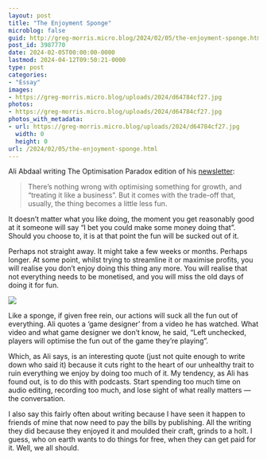 ```yaml
---
layout: post
title: "The Enjoyment Sponge"
microblog: false
guid: http://greg-morris.micro.blog/2024/02/05/the-enjoyment-sponge.html
post_id: 3987770
date: 2024-02-05T00:00:00-0000
lastmod: 2024-04-12T09:50:21-0000
type: post
categories:
- "Essay"
images:
- https://greg-morris.micro.blog/uploads/2024/d64784cf27.jpg
photos:
- https://greg-morris.micro.blog/uploads/2024/d64784cf27.jpg
photos_with_metadata:
- url: https://greg-morris.micro.blog/uploads/2024/d64784cf27.jpg
  width: 0
  height: 0
url: /2024/02/05/the-enjoyment-sponge.html
---
```

Ali Abdaal writing The Optimisation Paradox edition of his [newsletter](https://aliabdaal.com/newsletter/): 

> There’s nothing wrong with optimising something for growth, and “treating it like a business”. But it comes with the trade-off that, usually, the thing becomes a little less fun.

It doesn’t matter what you like doing, the moment you get reasonably good at it someone will say “I bet you could make some money doing that”. Should you choose to, it is at that point the fun will be sucked out of it.

Perhaps not straight away. It might take a few weeks or months. Perhaps longer. At some point, whilst trying to streamline it or maximise profits, you will realise you don’t enjoy doing this thing any more. You will realise that not everything needs to be monetised, and you will miss the old days of doing it for fun.

![](https://greg-morris.micro.blog/uploads/2024/d64784cf27.jpg)

Like a sponge, if given free rein, our actions will suck all the fun out of everything. Ali quotes a ‘game designer’ from a video he has watched. What video and what game designer we don’t know, he said, “Left unchecked, players will optimise the fun out of the game they’re playing”.

Which, as Ali says, is an interesting quote (just not quite enough to write down who said it) because it cuts right to the heart of our unhealthy trait to ruin everything we enjoy by doing too much of it. My tendency, as Ali has found out, is to do this with podcasts. Start spending too much time on audio editing, recording too much, and lose sight of what really matters — the conversation.

I also say this fairly often about writing because I have seen it happen to friends of mine that now need to pay the bills by publishing. All the writing they did because they enjoyed it and moulded their craft, grinds to a holt. I guess, who on earth wants to do things for free, when they can get paid for it. Well, we all should.

